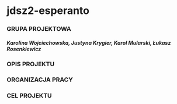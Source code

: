 # jdsz2-esperanto

### GRUPA PROJEKTOWA

##### Karolina Wojciechowska, Justyna Krygier, Karol Mularski, Łukasz Rosenkiewicz

### OPIS PROJEKTU

#####  

### ORGANIZACJA PRACY

##### 
##### 

### CEL PROJEKTU

##### 
##### 
